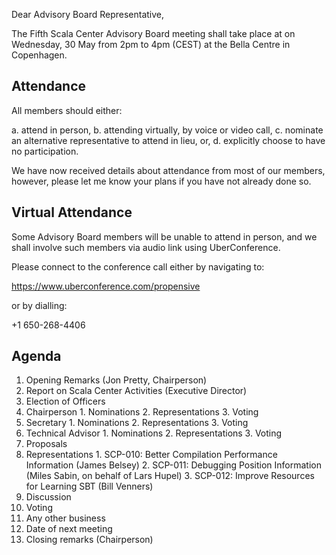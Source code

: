 Dear Advisory Board Representative,

The Fifth Scala Center Advisory Board meeting shall take place at on Wednesday,
30 May from 2pm to 4pm (CEST) at the Bella Centre in Copenhagen.

Attendance
----------

All members should either:

a. attend in person,
b. attending virtually, by voice or video call,
c. nominate an alternative representative to attend in lieu, or,
d. explicitly choose to have no participation.

We have now received details about attendance from most of our members,
however, please let me know your plans if you have not already done so.


Virtual Attendance
------------------

Some Advisory Board members will be unable to attend in person, and we shall
involve such members via audio link using UberConference.

Please connect to the conference call either by navigating to:

   https://www.uberconference.com/propensive

or by dialling:

   +1 650-268-4406


Agenda
------

1. Opening Remarks (Jon Pretty, Chairperson)
2. Report on Scala Center Activities (Executive Director)
3. Election of Officers
  1. Chairperson
    1. Nominations
    2. Representations
    3. Voting
  2. Secretary
    1. Nominations
    2. Representations
    3. Voting
  3. Technical Advisor
    1. Nominations
    2. Representations
    3. Voting
4. Proposals
  1. Representations
    1. SCP-010: Better Compilation Performance Information (James Belsey)
    2. SCP-011: Debugging Position Information (Miles Sabin, on behalf of Lars Hupel)
    3. SCP-012: Improve Resources for Learning SBT (Bill Venners)
  2. Discussion
  3. Voting
5. Any other business
6. Date of next meeting
7. Closing remarks (Chairperson)

